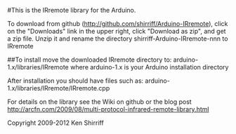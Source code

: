 #This is the IRremote library for the Arduino.

To download from github (http://github.com/shirriff/Arduino-IRremote), click on the "Downloads" link in the upper right, click "Download as zip", and get a zip file.  Unzip it and rename the directory shirriff-Arduino-IRremote-nnn to IRremote

##To install
move the downloaded IRremote directory to:
	arduino-1.x/libraries/IRremote
	where arduino-1.x is your Arduino installation directory

After installation you should have files such as:
arduino-1.x/libraries/IRremote/IRremote.cpp

For details on the library see the Wiki on github or the blog post http://arcfn.com/2009/08/multi-protocol-infrared-remote-library.html

Copyright 2009-2012 Ken Shirriff


